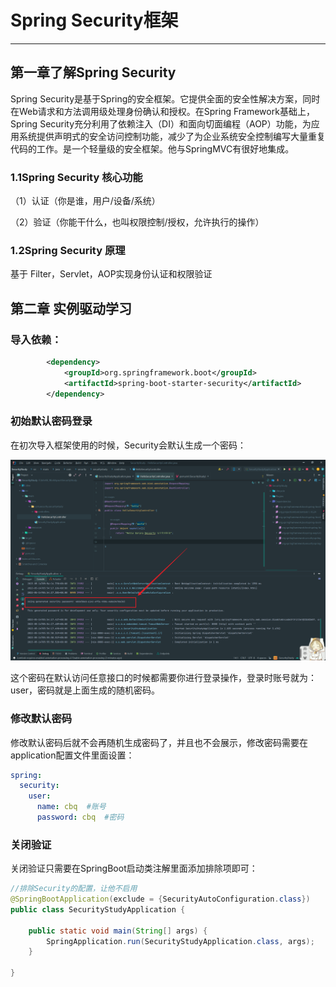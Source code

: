# Spring Security框架

---

## 第一章了解Spring Security

Spring Security是基于Spring的安全框架。它提供全面的安全性解决方案，同时在Web请求和方法调用级处理身份确认和授权。在Spring Framework基础上，Spring Security充分利用了依赖注入（DI）和面向切面编程（AOP）功能，为应用系统提供声明式的安全访问控制功能，减少了为企业系统安全控制编写大量重复代码的工作。是一个轻量级的安全框架。他与SpringMVC有很好地集成。

### 1.1Spring Security 核心功能

（1）认证（你是谁，用户/设备/系统）

（2）验证（你能干什么，也叫权限控制/授权，允许执行的操作）

### 1.2Spring Security 原理

基于 Filter，Servlet，AOP实现身份认证和权限验证



## 第二章 实例驱动学习

### 导入依赖：

```xml
        <dependency>
            <groupId>org.springframework.boot</groupId>
            <artifactId>spring-boot-starter-security</artifactId>
        </dependency>
```

### 初始默认密码登录

在初次导入框架使用的时候，Security会默认生成一个密码：

![](图片文件\Security\Snipaste_2023-05-14_05-58-02.png)

这个密码在默认访问任意接口的时候都需要你进行登录操作，登录时账号就为：user，密码就是上面生成的随机密码。



### 修改默认密码

修改默认密码后就不会再随机生成密码了，并且也不会展示，修改密码需要在application配置文件里面设置：

```yaml
spring:
  security:
    user:
      name: cbq  #账号
      password: cbq  #密码
```



### 关闭验证

关闭验证只需要在SpringBoot启动类注解里面添加排除项即可：

```java
//排除Security的配置，让他不启用
@SpringBootApplication(exclude = {SecurityAutoConfiguration.class})
public class SecurityStudyApplication {

    public static void main(String[] args) {
        SpringApplication.run(SecurityStudyApplication.class, args);
    }

}

```

